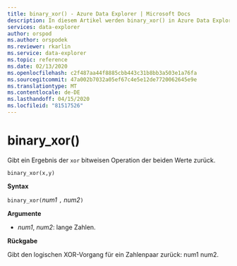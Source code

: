 ```yaml
---
title: binary_xor() - Azure Data Explorer | Microsoft Docs
description: In diesem Artikel werden binary_xor() in Azure Data Explorer beschrieben.
services: data-explorer
author: orspod
ms.author: orspodek
ms.reviewer: rkarlin
ms.service: data-explorer
ms.topic: reference
ms.date: 02/13/2020
ms.openlocfilehash: c2f487aa44f8885cbb443c31b8bb3a503e1a76fa
ms.sourcegitcommit: 47a002b7032a05ef67c4e5e12de7720062645e9e
ms.translationtype: MT
ms.contentlocale: de-DE
ms.lasthandoff: 04/15/2020
ms.locfileid: "81517526"
---
```

# <a name="binary_xor"></a>binary_xor()

Gibt ein Ergebnis der `xor` bitweisen Operation der beiden Werte zurück.

```kusto
binary_xor(x,y)
```

**Syntax**

`binary_xor(`*num1* `,` *num2*`)`

**Argumente**

* *num1*, *num2*: lange Zahlen.

**Rückgabe**

Gibt den logischen XOR-Vorgang für ein Zahlenpaar zurück: num1 num2.